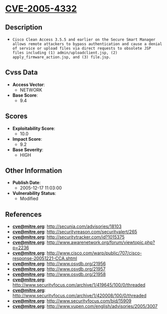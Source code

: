 
# [CVE-2005-4332](https://cve.mitre.org/cgi-bin/cvename.cgi?name=CVE-2005-4332)

## Description

- `Cisco Clean Access 3.5.5 and earlier on the Secure Smart Manager allows remote attackers to bypass authentication and cause a denial of service or upload files via direct requests to obsolete JSP files including (1) admin/uploadclient.jsp, (2) apply_firmware_action.jsp, and (3) file.jsp.`

## Cvss Data

- **Access Vector**:
  - NETWORK
- **Base Score**:
  - 9.4

## Scores

- **Exploitability Score**:
  - 10.0
- **Impact Score**:
  - 9.2
- **Base Severity**:
  - HIGH

## Other Information

- **Publish Date**:
  - 2005-12-17 11:03:00
- **Vulnerability Status**:
  - Modified

## References

- **cve@mitre.org**: http://secunia.com/advisories/18103
- **cve@mitre.org**: http://securityreason.com/securityalert/265
- **cve@mitre.org**: http://securitytracker.com/id?1015375
- **cve@mitre.org**: http://www.awarenetwork.org/forum/viewtopic.php?p=2236
- **cve@mitre.org**: http://www.cisco.com/warp/public/707/cisco-response-20051221-CCA.shtml
- **cve@mitre.org**: http://www.osvdb.org/21956
- **cve@mitre.org**: http://www.osvdb.org/21957
- **cve@mitre.org**: http://www.osvdb.org/21958
- **cve@mitre.org**: http://www.securityfocus.com/archive/1/419645/100/0/threaded
- **cve@mitre.org**: http://www.securityfocus.com/archive/1/420008/100/0/threaded
- **cve@mitre.org**: http://www.securityfocus.com/bid/15909
- **cve@mitre.org**: http://www.vupen.com/english/advisories/2005/3007
